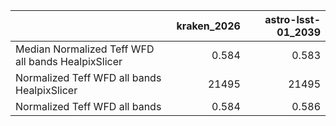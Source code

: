 |                                                    |   kraken_2026 |   astro-lsst-01_2039 |
|:---------------------------------------------------|--------------:|---------------------:|
| Median Normalized Teff WFD all bands HealpixSlicer |         0.584 |                0.583 |
| Normalized Teff WFD all bands HealpixSlicer        |     21495     |            21495     |
| Normalized Teff WFD all bands                      |         0.584 |                0.586 |
